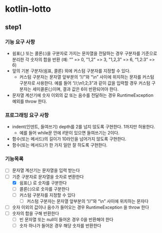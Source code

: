# kotlin-lotto

## step1

### 기능 요구 사항
- 쉼표(,) 또는 콜론(:)을 구분자로 가지는 문자열을 전달하는 경우 구분자를 기준으로 분리한 각 숫자의 합을 반환 (예: “” => 0, "1,2" => 3, "1,2,3" => 6, “1,2:3” => 6)
- 앞의 기본 구분자(쉼표, 콜론) 외에 커스텀 구분자를 지정할 수 있다. 
  - 커스텀 구분자는 문자열 앞부분의 “//”와 “\n” 사이에 위치하는 문자를 커스텀 구분자로 사용한다. 예를 들어 “//;\n1;2;3”과 같이 값을 입력할 경우 커스텀 구분자는 세미콜론(;)이며, 결과 값은 6이 반환되어야 한다.
- 문자열 계산기에 숫자 이외의 값 또는 음수를 전달하는 경우 RuntimeException 예외를 throw 한다.

### 프로그래밍 요구 사항
- indent(인덴트, 들여쓰기) depth를 2를 넘지 않도록 구현한다. 1까지만 허용한다.
  - 예를 들어 while문 안에 if문이 있으면 들여쓰기는 2이다.
- 함수(또는 메서드)의 길이가 10라인을 넘어가지 않도록 구현한다.
- 함수(또는 메서드)가 한 가지 일만 잘 하도록 구현한다.

### 기능목록
- [ ] 문자열 계산기는 문자열을 입력 받는다
- [ ] 기준 구분자로 문자열을 숫자로 변환한다
  - [x] 쉼표(,) 로 숫자를 구분한다 
  - [ ] 콜론(:)으로 숫자를 구분한다
  - [ ] 커스텀 구분자를 지정할 수 있다 
    - [ ] 커스텀 구분자는 문자열 앞부분의 “//”와 “\n” 사이에 위치하는 문자다 
- [ ] 숫자 이외의 값이나 음수가 들어오는 경우 RuntimeException 을 throw 한다
- [ ] 숫자의 합을 구해 반환한다
  - [ ] 빈 문자열 또는 null이 들어온 경우 0을 반환해야 한다
  - [ ] 숫자 하나가 들어온 경우 해당 숫자를 반환한다
